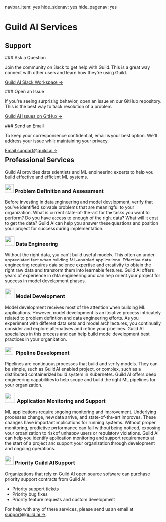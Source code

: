 navbar_item: yes
hide_sidenav: yes
hide_pagenav: yes

<div id="get-started-fab"></div>

# Guild AI Services

## Support

<div class="col col-lg-4" markdown="1">
### <i class="fab fa-slack"></i> Ask a Question

Join the community on Slack to get help with Guild. This is a great
way connect with other users and learn how they're using Guild.

[Guild AI Slack Workspace ->](ref:slack)
</div>

<div class="col col-lg-4" markdown="1">
### <i class="fab fa-github"></i> Open an Issue

If you're seeing surprising behavior, open an issue on our GitHub
repository. This is the best way to track resolution of a problem.

[Guild AI Issues on GitHub ->](ref:open-an-issue)
</div>

<div class="col col-lg-4" markdown="1">
### <i class="far fa-paper-plane"></i> Send an Email

To keep your correspondence confidential, email is your best
option. We'll address your issue while maintaining your privacy.

[Email support@guild.ai ->](mailto:support@guild.ai)
</div>

<div class="row" style="margin-top:-20px"></div>

## Professional Services

Guild AI provides data scientists and ML engineering experts to help
you build effective and efficient ML systems.

### <img src="/assets/icons/maps-pin.svg" height="28" style="margin-top:-8px"> Problem Definition and Assessment

Before investing in data engineering and model development, verify
that you've identified solvable problems that are meaningful to your
organization. What is current state-of-the-art for the tasks you want
to perform? Do you have access to enough of the right data? What will
it cost to get the data? Guild AI can help you answer these questions
and position your project for success during implementation.

### <img src="/assets/icons/database-hand.svg" height="30" style="margin-top:-6px"> Data Engineering

Without the right data, you can't build useful models. This often an
under-appreciated fact when building ML-enabled
applications. Effective data engineering requires data science
expertise and creativity to obtain the right raw data and transform
them into learnable features. Guild AI offers years of experience in
data engineering and can help orient your project for success in model
development phases.

### <img src="/assets/icons/file-code-refresh.svg" height="30" style="margin-top:-6px;model-right:2px"> Model Development

Model development receives most of the attention when building ML
applications. However, model development is an iterative process
intricately related to problem definition and data engineering
efforts. As you experiment with different data sets and model
architectures, you continually consider and explore alternatives and
refine your pipelines. Guild AI specializes in this process and can
help build model development best practices in your organization.

### <img src="/assets/icons/hierarchy-2.svg" height="26" style="margin-top:-6px;margin-right:8px">Pipeline Development

Pipelines are continuous processes that build and verify models. They
can be simple, such as Guild AI enabled project, or complex, such as a
distributed containerized build system in Kubernetes. Guild AI offers
deep engineering capabilities to help scope and build the right ML
pipelines for your organization.

### <img src="/assets/icons/monitor-heart-beat-search.svg" height="32" style="margin-top:-6px;margin-right:6px">Application Monitoring and Support

ML applications require ongoing monitoring and improvement. Underlying
processes change, new data arrive, and state-of-the-art
improves. These changes have important implications for running
systems. Without proper monitoring, predictive performance can fall
without being noticed, exposing your organization to risk of unhappy
users or regulatory violations. Guild AI can help you identify
application monitoring and support requirements at the start of a
project and support your organization through development and ongoing
operations.

### <img src="/assets/icons/headphones-customer-support-human.svg" height="28" style="margin-top:-8px"> Priority Guild AI Support

Organizations that rely on Guild AI open source software can purchase
priority support contracts from Guild AI.

- Priority support tickets
- Priority bug fixes
- Priority feature requests and custom development

For help with any of these services, please send us an email at
[support@guild.ai ->](mailto:support@guild.ai).
